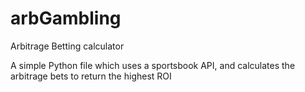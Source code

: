 # arbGambling
Arbitrage Betting calculator

A simple Python file which uses a sportsbook API, and calculates the arbitrage bets to return the highest ROI
